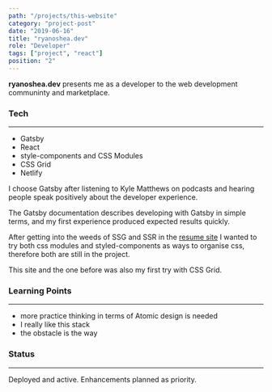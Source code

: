 ```yaml
---
path: "/projects/this-website"
category: "project-post"
date: "2019-06-16"
title: "ryanoshea.dev"
role: "Developer"
tags: ["project", "react"]
position: "2"
---
```


**ryanoshea.dev** presents me as a developer to the web development communinty
and marketplace.  

### Tech
---
- Gatsby
- React
- style-components and CSS Modules
- CSS Grid
- Netlify

I choose Gatsby after listening to Kyle Matthews on podcasts and hearing 
people speak positively about the developer experience.

The Gatsby documentation describes developing with Gatsby in simple terms, and 
my first experience produced expected results quickly.

After getting into the weeds of SSG and SSR in the [resume site](https://github.com/exitroute/resume) 
I wanted to try both css modules and styled-components as ways to organise 
css, therefore both are still in the project.

This site and the one before was also my first try with CSS Grid.

### Learning Points
---
- more practice thinking in terms of Atomic design is needed
- I really like this stack
- the obstacle is the way

### Status
---
Deployed and active. Enhancements planned as priority.
